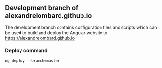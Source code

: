 ## Development branch of alexandrelombard.github.io

The development branch contains configuration files and scripts which can be used to 
build and deploy the Angular website to https://alexandrelombard.github.io

### Deploy command

    ng deploy --branch=master

